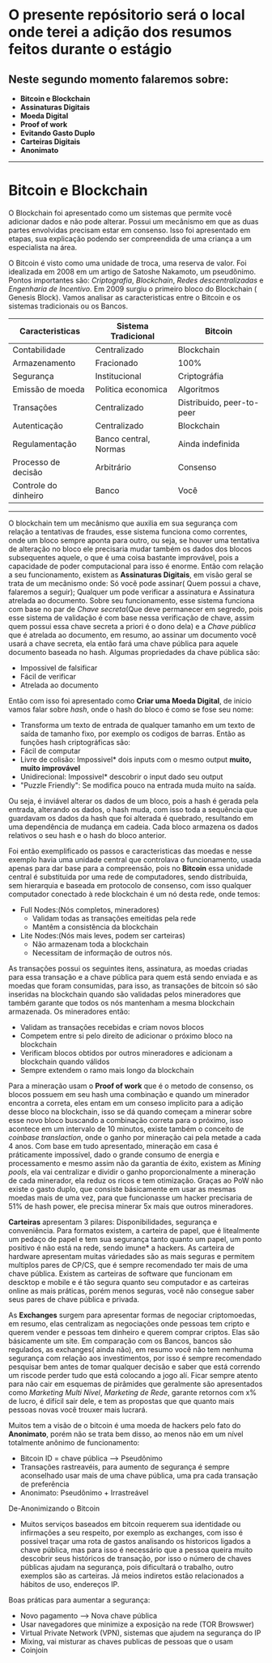 # O presente repósitorio será o local onde terei a adição dos resumos feitos durante o estágio

## Neste segundo momento falaremos sobre:

- **Bitcoin e Blockchain**
- **Assinaturas Digitais**
- **Moeda Digital**
- **Proof of work**
- **Evitando Gasto Duplo**
- **Carteiras Digitais**
- **Anonimato**
---


# Bitcoin e Blockchain

O Blockchain foi apresentado como um sistemas que permite você adicionar dados e não pode alterar. Possui um mecânismo em que as duas partes envolvidas precisam estar em consenso. Isso foi apresentado em etapas, sua explicação podendo ser compreendida de uma criança a um especialista na área.

O Bitcoin é visto como uma unidade de troca, uma reserva de valor. Foi idealizada em 2008 em um artigo de Satoshe Nakamoto, um pseudônimo. Pontos importantes são: *Criptografia*, *Blockchain*, *Redes descentralizadas* e *Engenharia de Incentivo*. Em 2009 surgiu o primeiro bloco do Blockchain ( Genesis Block). Vamos analisar as caracteristicas entre o Bitcoin e os sistemas tradicionais ou os Bancos.

| Caracteristicas       | Sistema Tradicional      | Bitcoin  |
|---------              |--------------            |----------    |
| Contabilidade         | Centralizado             |Blockchain       |
| Armazenamento         | Fracionado               |100%     |
| Segurança             | Institucional            |Criptográfia |
| Emissão de moeda      | Politica economica       |Algoritmos |
| Transações            | Centralizado             |Distribuido, peer-to-peer |
| Autenticação          | Centralizado             |Blockchain      |
| Regulamentação        | Banco central, Normas    |Ainda indefinida |
| Processo de decisão   | Arbitrário               |Consenso     |
| Controle do dinheiro  | Banco                    |Você |
----   

O blockchain tem um mecânismo que auxilia em sua segurança com relação a tentativas de fraudes, esse sistema funciona como correntes, onde um bloco sempre aponta para outro, ou seja, se houver uma tentativa de alteração no bloco ele precisaria mudar também os dados dos blocos subsequentes aquele, o que é uma coisa bastante improvável, pois a capacidade de poder computacional para isso é enorme. Então com relação a seu funcionamento, existem as **Assinaturas Digitais**, em visão geral se trata de um mecânismo onde: Só você pode assinar( Quem possui a chave, falaremos a seguir); Qualquer um pode verificar a assinatura e Assinatura atrelada ao documento. Sobre seu funcionamento, esse sistema funciona com base no par de *Chave secreta*(Que deve permanecer em segredo, pois esse sistema de validação é com base nessa verificação de chave, assim quem possui essa chave secreta a priori é o dono dela) e a *Chave pública* que é atrelada ao documento, em resumo, ao assinar um documento você usará a chave secreta, ela então fará uma chave pública para aquele documento baseada no hash. Algumas propriedades da chave pública são:
- Impossivel de falsificar
- Fácil de verificar
- Atrelada ao documento

Então com isso foi apresentado como **Criar uma Moeda Digital**, de inicio vamos falar sobre *hash*, onde o hash do bloco é como se fose seu nome:
- Transforma um texto de entrada de qualquer tamanho em um texto de saída de tamanho fixo, por exemplo os codigos de barras.
Então as funções hash criptográficas são:
- Fácil de computar
- Livre de colisão: Impossivel* dois inputs com o mesmo output           **muito, muito improvável**
- Unidirecional: Impossivel* descobrir o input dado seu output
- "Puzzle Friendly": Se modifica pouco na entrada muda muito na saída.

Ou seja, é inviável alterar os dados de um bloco, pois a hash é gerada pela entrada, alterando os dados, o hash muda, com isso toda a sequência que guardavam os dados da hash que foi alterada é quebrado, resultando em uma dependência de mudança em cadeia. Cada bloco armazena os dados relativos o seu hash e o hash do bloco anterior.

Foi então exemplificado os passos e caracteristicas das moedas e nesse exemplo havia uma unidade central que controlava o funcionamento, usada apenas para dar base para a compreensão, pois no **Bitcoin** essa unidade central é substituida por uma rede de computadores, sendo distribuida, sem hierarquia e baseada em protocolo de consenso, com isso qualquer computador conectado à rede blockchain é um nó desta rede, onde temos:
- Full Nodes:(Nós completos, mineradores)
  - Validam todas as transaçôes emeitidas pela rede
  - Mantêm a consistência da blockchain
- Lite Nodes:(Nós mais leves, podem ser carteiras)
  - Não armazenam toda a blockchain
  - Necessitam de informação de outros nós.

As transações possui os seguintes itens, assinatura, as moedas criadas para essa transação e a chave pública para quem está sendo enviada e as moedas que foram consumidas, para isso, as transações de bitcoin só são inseridas na blockchain quando são validadas pelos mineradores que também garante que todos os nós mantenham a mesma blockchain armazenada. Os mineradores então:
- Validam as transações recebidas e criam novos blocos
- Competem entre si pelo direito de adicionar o próximo bloco na blockchain
- Verificam blocos obtidos por outros mineradores e adicionam a blockchain quando válidos
- Sempre extendem o ramo mais longo da blockchain

Para a mineração usam o **Proof of work** que é o metodo de consenso, os blocos possuem em seu hash uma combinação e quando um minerador encontra a correta, eles entam em um conseso implicito para a adição desse bloco na blockchain, isso se dá quando começam a minerar sobre esse novo bloco buscando a combinação correta para o próximo, isso acontece em um intervalo de 10 minutos, existe também o conceito de *coinbase translaction*, onde o ganho por mineração cai pela metade a cada 4 anos. Com base em tudo apresentado, mineração em casa é práticamente impossível, dado o grande consumo de energia e processamento e mesmo assim não da garantia de éxito, existem as *Mining pools*, ela vai centralizar e dividir o ganho proporcionalmente a mineração de cada minerador, ela reduz os ricos e tem otimização. Graças ao PoW não existe o gasto duplo, que consiste básicamente em usar as mesmas moedas mais de uma vez, para que funcionasse um hacker precisaria de 51% de hash power, ele precisa minerar 5x mais que outros mineradores.

**Carteiras** apresentam 3 pilares: Disponibilidades, segurança e conveniência. Para formatos existem, a carteira de papel, que é litealmente um pedaço de papel e tem sua segurança tanto quanto um papel, um ponto positivo é não está na rede, sendo imune* a hackers. As carteira de hardware apresentam muitas váriedades são as mais seguras e permitem multiplos pares de CP/CS, que é sempre recomendado ter mais de uma chave pública. Existem as carteiras de software que funcionam em descktop e mobile e é tão segura quanto seu computador e as carteiras online as mais práticas, porém menos seguras, você não consegue saber seus pares de chave pública e privada.

As **Exchanges** surgem para apresentar formas de negociar criptomoedas, em resumo, elas centralizam as negociações onde pessoas tem cripto e querem vender e pessoas tem dinheiro e querem comprar criptos. Elas são básicamente um site. Em comparação com os Bancos, bancos são regulados, as exchanges( ainda não), em resumo você não tem nenhuma segurança com relação aos investimentos, por isso é sempre recomendado pesquisar bem antes de tomar qualquer decisão e saber que está correndo um riscode perder tudo que está colocando a jogo alí. Ficar sempre atento para não cair em esquemas de pirâmides que geralmente são apresentados como *Marketing Multi Nível*, *Marketing de Rede*, garante retornos com x% de lucro, é difícil sair dele, e tem as propostas que que quanto mais pessoas novas você trouxer mais lucrará.

Muitos tem a visão de o bitcoin é uma moeda de hackers pelo fato do **Anonimato**, porém não se trata bem disso, ao menos não em um nível totalmente anônimo de funcionamento:
- Bitcoin ID = chave pública --> Pseudônimo
- Transações rastreavéis, para aumento de segurança é sempre aconselhado usar mais de uma chave pública, uma pra cada transação de preferência
- Anonimato: Pseudônimo + Irrastreável

De-Anonimizando o Bitcoin
  - Muitos serviços baseados em bitcoin requerem sua identidade ou infirmações a seu respeito, por exemplo as exchanges, com isso é possivel traçar uma rota de gastos analisando os historicos ligados a chave pública, mas para isso é necessário que a pessoa queira muito descobrir seus históricos de transação, por isso o número de chaves públicas ajudam na segurança, pois dificultará o trabalho, outro exemplos são as carteiras. Já meios indiretos estão relacionados a hábitos de uso, endereços IP.

Boas práticas para aumentar a segurança:
- Novo pagamento --> Nova chave pública
- Usar navegadores que minimize a exposição na rede (TOR Browswer)
- Virtual Private Network (VPN), sistemas que ajudem na segurança do IP
- Mixing, vai misturar as chaves publicas de pessoas que o usam
- Coinjoin